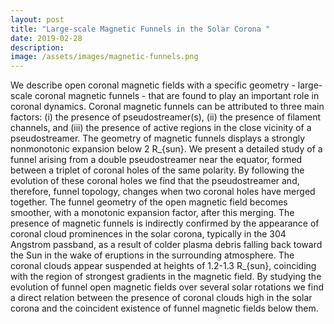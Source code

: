 ```yaml
---
layout: post
title: "Large-scale Magnetic Funnels in the Solar Corona "
date: 2019-02-28
description: 
image: /assets/images/magnetic-funnels.png
---
```

We describe open coronal magnetic fields with a specific geometry - large-scale coronal magnetic funnels - that are found to play an important role in coronal dynamics. Coronal magnetic funnels can be attributed to three main factors: (i) the presence of pseudostreamer(s), (ii) the presence of filament channels, and (iii) the presence of active regions in the close vicinity of a pseudostreamer. The geometry of magnetic funnels displays a strongly nonmonotonic expansion below 2 R_{sun}. We present a detailed study of a funnel arising from a double pseudostreamer near the equator, formed between a triplet of coronal holes of the same polarity. By following the evolution of these coronal holes we find that the pseudostreamer and, therefore, funnel topology, changes when two coronal holes have merged together. The funnel geometry of the open magnetic field becomes smoother, with a monotonic expansion factor, after this merging. The presence of magnetic funnels is indirectly confirmed by the appearance of coronal cloud prominences in the solar corona, typically in the 304 Angstrom passband, as a result of colder plasma debris falling back toward the Sun in the wake of eruptions in the surrounding atmosphere. The coronal clouds appear suspended at heights of 1.2-1.3 R_{sun}, coinciding with the region of strongest gradients in the magnetic field. By studying the evolution of funnel open magnetic fields over several solar rotations we find a direct relation between the presence of coronal clouds high in the solar corona and the coincident existence of funnel magnetic fields below them. 
